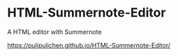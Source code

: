 # HTML-Summernote-Editor
A HTML editor with Summernote

https://pulipulichen.github.io/HTML-Summernote-Editor/